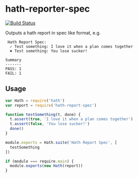 # hath-reporter-spec
[![Build Status](https://img.shields.io/travis/guidesmiths/hath-report-spec/master.svg)](https://travis-ci.org/guidesmiths/hath-report-spec)

Outputs a hath report in spec like format, e.g.
```
 Hath Report Spec:
  ✓ Test something: I love it when a plan comes together
  ✖ Test something: You lose sucker!

Summary
-------
PASS: 1
FAIL: 1
```

## Usage
```js
var Hath = require('hath')
var report = require('hath-report-spec')

function testSomething(t, done) {
  t.assert(true, 'I love it when a plan comes together')
  t.assert(false, 'You lose sucker!')
  done()
}

module.exports = Hath.suite('Hath Report Spec', [
  testSomething
])

if (module === require.main) {
  module.exports(new Hath(report))
}
```
